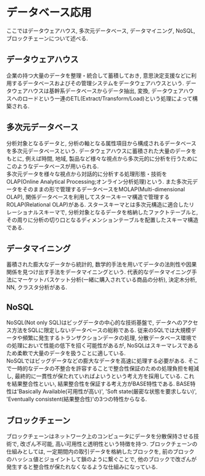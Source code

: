 # データベース応用
ここではデータウェアハウス, 多次元データベース, データマイニング, NoSQL, ブロックチェーンについて述べる.

## データウェアハウス
企業の持つ大量のデータを整理・統合して蓄積しておき, 意思決定支援などに利用するデータベースおよびその管理システムをデータウェアハウスという. データウェアハウスは基幹系データベースからデータ抽出, 変換, データウェアハウスへのロードという一連のETL(Extract/Transform/Load)という処理によって構築される.

## 多次元データベース
分析対象となるデータと, 分析の軸となる属性項目から構成されるデータベースを多次元データベースという. データウェアハウスに蓄積された大量のデータをもとに, 例えば時間, 地域, 製品など様々な視点から多次元的に分析を行うためにこのようなデータベースが用いられる.  
多次元データを様々な視点から対話的に分析する処理形態・技術をOLAP(Online Analytical Processing;オンライン分析処理)という. また多次元データをそのままの形で管理するデータベースをMOLAP(Multi-dimensional OLAP), 関係データベースを利用してスタースキーマ構造で管理するROLAP(Relational OLAP)がある. スタースキーマとは多次元構造に適合したリレーショナルスキーマで, 分析対象となるデータを格納したファクトテーブルと, その周りに分析の切り口となるディメンションテーブルを配置したスキーマ構造である.

## データマイニング
蓄積された膨大なデータから統計的, 数学的手法を用いてデータの法則性や因果関係を見つけ出す手法をデータマイニングという. 代表的なデータマイニング手法にマーケットバスケット分析(一緒に購入されている商品の分析), 決定木分析, NN, クラスタ分析がある. 

## NoSQL
NoSQL(Not only SQL)はビッグデータの中心的な技術基盤で, データへのアクセス方法をSQLに限定しないデータベースの総称である. 従来のSQLでは大規模データや頻繁に発生するトランザクションデータの処理, 分散データベース環境での処理において性能の低下を招く可能性があるが, NoSQLはスキーマレスであるため柔軟で大量のデータを扱うことに適している.  
NoSQLではビッグデータなどの膨大なデータを高速に処理する必要がある. そこで一時的なデータの不整合を許容することで整合性保証のための処理負担を軽減し, 最終的に一貫性が保たれていればよいうという考え方を採用している. これを結果整合性といい, 結果整合性を保証する考え方がBASE特性である. BASE特性は'Basically Available(可用性が高い)', 'Soft state(厳密な状態を要求しない)', 'Eventually consistent(結果整合性)'の3つの特性からなる.

## ブロックチェーン
ブロックチェーンはネットワーク上のコンピュータにデータを分散保持させる技術で, 改ざん不可能, 高い可用性と透明性という特徴を持つ. ブロックチェーンの仕組みとしては, 一定期間内の取引データを格納したブロックを, 前のブロックのハッシュ値とジョイントして鎖のように繋ぐことで, 他のブロックで改ざんが発生すると整合性が保たれなくなるような仕組みになっている.